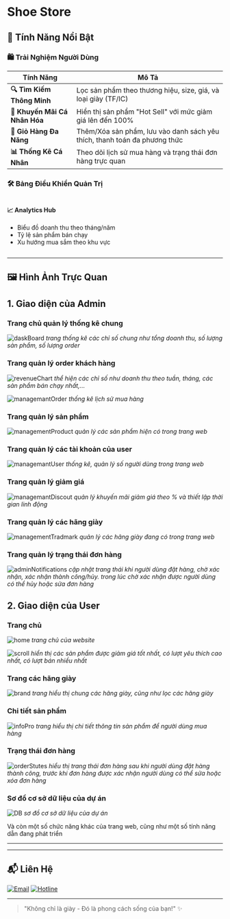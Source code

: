 <h1>Shoe Store</h1>

## 🌟 Tính Năng Nổi Bật

### 🛍️ Trải Nghiệm Người Dùng

| Tính Năng                     | Mô Tả                                                                     |
| ----------------------------- | ------------------------------------------------------------------------- |
| **🔍 Tìm Kiếm Thông Minh**    | Lọc sản phẩm theo thương hiệu, size, giá, và loại giày (TF/IC)            |
| **🎯 Khuyến Mãi Cá Nhân Hóa** | Hiển thị sản phẩm "Hot Sell" với mức giảm giá lên đến 100%                |
| **🛒 Giỏ Hàng Đa Năng**       | Thêm/Xóa sản phẩm, lưu vào danh sách yêu thích, thanh toán đa phương thức |
| **📊 Thống Kê Cá Nhân**       | Theo dõi lịch sử mua hàng và trạng thái đơn hàng trực quan                |

### 🛠️ Bảng Điều Khiển Quản Trị

<div style="display: flex; gap: 20px; margin-top: 15px;">
  <div>
    <h4>📈 Analytics Hub</h4>
    <ul>
      <li>Biểu đồ doanh thu theo tháng/năm</li>
      <li>Tỷ lệ sản phẩm bán chạy</li>
      <li>Xu hướng mua sắm theo khu vực</li>
    </ul>
  </div>
</div>

---

## 🖼️ Hình Ảnh Trực Quan

## 1. Giao diện của Admin

### Trang chủ quản lý thống kê chung

![daskBoard](img/admin/daskBoard.png)
_trang thống kê các chỉ số chung như tổng doanh thu, số lượng sản phẩm, số lượng order_

### Trang quản lý order khách hàng

![revenueChart](img/admin/revenueChart.png)
_thể hiện các chỉ số như doanh thu theo tuần, tháng, các sản phẩm bán chạy nhất,..._

![managemantOrder](img/admin/managemantOrder.png)
_thống kê lịch sử mua hàng_

### Trang quản lý sản phẩm

![managementProduct](img/admin/managementProduct.png)
_quản lý các sản phẩm hiện có trong trang web_

### Trang quản lý các tài khoản của user

![managemantUser](img/admin/managemantUser.png)
_thống kê, quản lý số người dùng trong trang web_

### Trang quản lý giảm giá

![managemantDiscout](img/admin/managemantDiscout.png)
_quản lý khuyến mãi giảm giá theo % và thiết lập thời gian linh động_

### Trang quản lý các hãng giày

![managementTradmark](img/admin/managementTradmark.png)
_quản lý các hãng giày đang có trong trang web_

### Trang quản lý trạng thái đơn hàng

![adminNotifications](img/admin/adminNotifications.png)
_cập nhật trang thái khi người dùng đặt hàng, chờ xác nhận, xác nhận thành công/hủy. trong lúc chờ xác nhận được người dùng có thể hủy hoặc sửa đơn hàng_

## 2. Giao diện của User

### Trang chủ

![home](img/user/home.png)
_trang chủ của website_

![scroll](img/user/scroll.png)
_hiển thị các sản phẩm được giảm giá tốt nhất, có lượt yêu thích cao nhất, có lượt bán nhiều nhất_

### Trang các hãng giày

![brand](img/user/brand.png)
_trang hiểu thị chung các hãng giày, cũng như lọc các hãng giày_

### Chi tiết sản phẩm

![infoPro](img/user/infoPro.png)
_trang hiểu thị chi tiết thông tin sản phẩm để người dùng mua hàng_

### Trạng thái đơn hàng

![orderStutes](img/user/orderStutes.png)
_hiểu thị trang thái đơn hàng sau khi người dùng đặt hàng thành công, trước khi đơn hàng được xác nhận người dùng có thể sửa hoặc xóa đơn hàng_

### Sơ đồ cơ sở dữ liệu của dự án

![DB](img/admin/DB.png)
_sơ đồ cơ sở dữ liệu của dự án_

Và còn một số chức năng khác của trang web, cũng như một số tính năng dẫn đang phát triển

---

---

## 📬 Liên Hệ

[![Email](https://img.shields.io/badge/Email-tam.nguyen.ia.cm@gmail.com-red)](tam.nguyen.ia.cm@gmail.com)
[![Hotline](https://img.shields.io/badge/Hotline-0933561709-yellow)](tel:0933561709)

---

> "Không chỉ là giày - Đó là phong cách sống của bạn!" ✨

```

```
